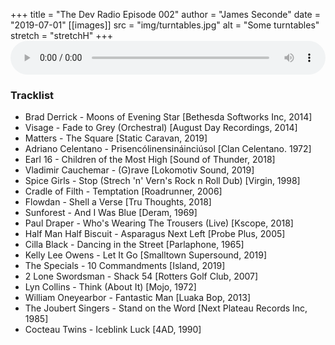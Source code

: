 +++
title = "The Dev Radio Episode 002"
author = "James Seconde"
date = "2019-07-01"
[[images]]
  src = "img/turntables.jpg"
  alt = "Some turntables"
  stretch = "stretchH"
+++
<AUDIO
    style="width:100%;"
    controls
    src="https://devtheatre.s3-eu-west-1.amazonaws.com/The+Dev+Radio+002.mp3">
    https://devtheatre.s3-eu-west-1.amazonaws.com/The+Dev+Radio+002.mp3
</AUDIO>

### Tracklist

* Brad Derrick - Moons of Evening Star [Bethesda Softworks Inc, 2014]
* Visage - Fade to Grey (Orchestral) [August Day Recordings, 2014]
* Matters - The Square [Static Caravan, 2019]
* Adriano Celentano - Prisencólinensináinciúsol [Clan Celentano. 1972]
* Earl 16 - Children of the Most High [Sound of Thunder, 2018]
* Vladimir Cauchemar - (G)rave [Lokomotiv Sound, 2019]
* Spice Girls - Stop (Strech 'n' Vern's Rock n Roll Dub) [Virgin, 1998]
* Cradle of Filth - Temptation [Roadrunner, 2006]
* Flowdan - Shell a Verse [Tru Thoughts, 2018]
* Sunforest - And I Was Blue [Deram, 1969]
* Paul Draper - Who's Wearing The Trousers (Live) [Kscope, 2018]
* Half Man Half Biscuit - Asparagus Next Left [Probe Plus, 2005]
* Cilla Black - Dancing in the Street [Parlaphone, 1965]
* Kelly Lee Owens - Let It Go [Smalltown Supersound, 2019]
* The Specials - 10 Commandments [Island, 2019]
* 2 Lone Swordsman - Shack 54 [Rotters Golf Club, 2007]
* Lyn Collins - Think (About It) [Mojo, 1972]
* William Oneyearbor - Fantastic Man [Luaka Bop, 2013]
* The Joubert Singers - Stand on the Word [Next Plateau Records Inc, 1985]
* Cocteau Twins - Iceblink Luck [4AD, 1990]